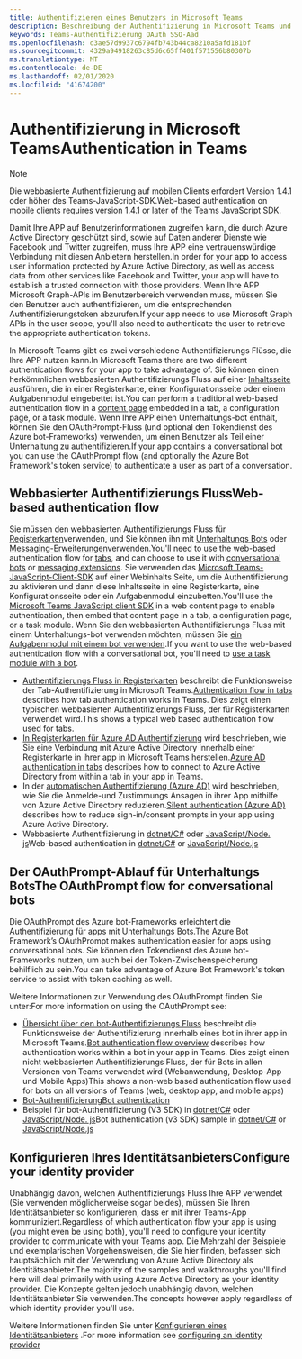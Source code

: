 ```yaml
---
title: Authentifizieren eines Benutzers in Microsoft Teams
description: Beschreibung der Authentifizierung in Microsoft Teams und ihrer Verwendung in ihren apps
keywords: Teams-Authentifizierung OAuth SSO-Aad
ms.openlocfilehash: d3ae57d9937c6794fb743b44ca8210a5afd181bf
ms.sourcegitcommit: 4329a94918263c85d6c65ff401f571556b80307b
ms.translationtype: MT
ms.contentlocale: de-DE
ms.lasthandoff: 02/01/2020
ms.locfileid: "41674200"
---
```

# <a name="authentication-in-teams"></a><span data-ttu-id="01daf-104">Authentifizierung in Microsoft Teams</span><span class="sxs-lookup"><span data-stu-id="01daf-104">Authentication in Teams</span></span>

> [!Note]
> <span data-ttu-id="01daf-105">Die webbasierte Authentifizierung auf mobilen Clients erfordert Version 1.4.1 oder höher des Teams-JavaScript-SDK.</span><span class="sxs-lookup"><span data-stu-id="01daf-105">Web-based authentication on mobile clients requires version 1.4.1 or later of the Teams JavaScript SDK.</span></span>

<span data-ttu-id="01daf-106">Damit Ihre APP auf Benutzerinformationen zugreifen kann, die durch Azure Active Directory geschützt sind, sowie auf Daten anderer Dienste wie Facebook und Twitter zugreifen, muss Ihre APP eine vertrauenswürdige Verbindung mit diesen Anbietern herstellen.</span><span class="sxs-lookup"><span data-stu-id="01daf-106">In order for your app to access user information protected by Azure Active Directory, as well as access data from other services like Facebook and Twitter, your app will have to establish a trusted connection with those providers.</span></span> <span data-ttu-id="01daf-107">Wenn Ihre APP Microsoft Graph-APIs im Benutzerbereich verwenden muss, müssen Sie den Benutzer auch authentifizieren, um die entsprechenden Authentifizierungstoken abzurufen.</span><span class="sxs-lookup"><span data-stu-id="01daf-107">If your app needs to use Microsoft Graph APIs in the user scope, you'll also need to authenticate the user to retrieve the appropriate authentication tokens.</span></span>

<span data-ttu-id="01daf-108">In Microsoft Teams gibt es zwei verschiedene Authentifizierungs Flüsse, die Ihre APP nutzen kann.</span><span class="sxs-lookup"><span data-stu-id="01daf-108">In Microsoft Teams there are two different authentication flows for your app to take advantage of.</span></span> <span data-ttu-id="01daf-109">Sie können einen herkömmlichen webbasierten Authentifizierungs Fluss auf einer [Inhaltsseite](~/tabs/how-to/create-tab-pages/content-page.md) ausführen, die in einer Registerkarte, einer Konfigurationsseite oder einem Aufgabenmodul eingebettet ist.</span><span class="sxs-lookup"><span data-stu-id="01daf-109">You can perform a traditional web-based authentication flow in a [content page](~/tabs/how-to/create-tab-pages/content-page.md) embedded in a tab, a configuration page, or a task module.</span></span> <span data-ttu-id="01daf-110">Wenn Ihre APP einen Unterhaltungs-bot enthält, können Sie den OAuthPrompt-Fluss (und optional den Tokendienst des Azure bot-Frameworks) verwenden, um einen Benutzer als Teil einer Unterhaltung zu authentifizieren.</span><span class="sxs-lookup"><span data-stu-id="01daf-110">If your app contains a conversational bot you can use the OAuthPrompt flow (and optionally the Azure Bot Framework's token service) to authenticate a user as part of a conversation.</span></span>

## <a name="web-based-authentication-flow"></a><span data-ttu-id="01daf-111">Webbasierter Authentifizierungs Fluss</span><span class="sxs-lookup"><span data-stu-id="01daf-111">Web-based authentication flow</span></span>

<span data-ttu-id="01daf-112">Sie müssen den webbasierten Authentifizierungs Fluss für [Registerkarten](~/tabs/what-are-tabs.md)verwenden, und Sie können ihn mit [Unterhaltungs Bots](~/bots/what-are-bots.md) oder [Messaging-Erweiterungen](~/messaging-extensions/what-are-messaging-extensions.md)verwenden.</span><span class="sxs-lookup"><span data-stu-id="01daf-112">You'll need to use the web-based authentication flow for [tabs](~/tabs/what-are-tabs.md), and can choose to use it with [conversational bots](~/bots/what-are-bots.md) or [messaging extensions](~/messaging-extensions/what-are-messaging-extensions.md).</span></span> <span data-ttu-id="01daf-113">Sie verwenden das [Microsoft Teams-JavaScript-Client-SDK](/javascript/api/overview/msteams-client) auf einer Webinhalts Seite, um die Authentifizierung zu aktivieren und dann diese Inhaltsseite in eine Registerkarte, eine Konfigurationsseite oder ein Aufgabenmodul einzubetten.</span><span class="sxs-lookup"><span data-stu-id="01daf-113">You'll use the [Microsoft Teams JavaScript client SDK](/javascript/api/overview/msteams-client) in a web content page to enable authentication, then embed that content page in a tab, a configuration page, or a task module.</span></span> <span data-ttu-id="01daf-114">Wenn Sie den webbasierten Authentifizierungs Fluss mit einem Unterhaltungs-bot verwenden möchten, müssen Sie [ein Aufgabenmodul mit einem bot verwenden](~/task-modules-and-cards/task-modules/task-modules-bots.md).</span><span class="sxs-lookup"><span data-stu-id="01daf-114">If you want to use the web-based authentication flow with a conversational bot, you'll need to [use a task module with a bot](~/task-modules-and-cards/task-modules/task-modules-bots.md).</span></span>

* <span data-ttu-id="01daf-115">[Authentifizierungs Fluss in Registerkarten](~/tabs/how-to/authentication/auth-flow-tab.md) beschreibt die Funktionsweise der Tab-Authentifizierung in Microsoft Teams.</span><span class="sxs-lookup"><span data-stu-id="01daf-115">[Authentication flow in tabs](~/tabs/how-to/authentication/auth-flow-tab.md) describes how tab authentication works in Teams.</span></span> <span data-ttu-id="01daf-116">Dies zeigt einen typischen webbasierten Authentifizierungs Fluss, der für Registerkarten verwendet wird.</span><span class="sxs-lookup"><span data-stu-id="01daf-116">This shows a typical web based authentication flow used for tabs.</span></span>
* <span data-ttu-id="01daf-117">[In Registerkarten für Azure AD Authentifizierung](~/tabs/how-to/authentication/auth-tab-AAD.md) wird beschrieben, wie Sie eine Verbindung mit Azure Active Directory innerhalb einer Registerkarte in ihrer app in Microsoft Teams herstellen.</span><span class="sxs-lookup"><span data-stu-id="01daf-117">[Azure AD authentication in tabs](~/tabs/how-to/authentication/auth-tab-AAD.md) describes how to connect to Azure Active Directory from within a tab in your app in Teams.</span></span>
* <span data-ttu-id="01daf-118">In der [automatischen Authentifizierung (Azure AD)](~/tabs/how-to/authentication/auth-silent-AAD.md) wird beschrieben, wie Sie die Anmelde-und Zustimmungs Ansagen in ihrer App mithilfe von Azure Active Directory reduzieren.</span><span class="sxs-lookup"><span data-stu-id="01daf-118">[Silent authentication (Azure AD)](~/tabs/how-to/authentication/auth-silent-AAD.md) describes how to reduce sign-in/consent prompts in your app using Azure Active Directory.</span></span>
* <span data-ttu-id="01daf-119">Webbasierte Authentifizierung in [dotnet/C#](https://github.com/OfficeDev/microsoft-teams-sample-complete-csharp) oder [JavaScript/Node. js](https://github.com/OfficeDev/microsoft-teams-sample-complete-node)</span><span class="sxs-lookup"><span data-stu-id="01daf-119">Web-based authentication in [dotnet/C#](https://github.com/OfficeDev/microsoft-teams-sample-complete-csharp) or [JavaScript/Node.js](https://github.com/OfficeDev/microsoft-teams-sample-complete-node)</span></span>

## <a name="the-oauthprompt-flow-for-conversational-bots"></a><span data-ttu-id="01daf-120">Der OAuthPrompt-Ablauf für Unterhaltungs Bots</span><span class="sxs-lookup"><span data-stu-id="01daf-120">The OAuthPrompt flow for conversational bots</span></span>

<span data-ttu-id="01daf-121">Die OAuthPrompt des Azure bot-Frameworks erleichtert die Authentifizierung für apps mit Unterhaltungs Bots.</span><span class="sxs-lookup"><span data-stu-id="01daf-121">The Azure Bot Framework’s OAuthPrompt makes authentication easier for apps using conversational bots.</span></span> <span data-ttu-id="01daf-122">Sie können den Tokendienst des Azure bot-Frameworks nutzen, um auch bei der Token-Zwischenspeicherung behilflich zu sein.</span><span class="sxs-lookup"><span data-stu-id="01daf-122">You can take advantage of Azure Bot Framework's token service to assist with token caching as well.</span></span>

<span data-ttu-id="01daf-123">Weitere Informationen zur Verwendung des OAuthPrompt finden Sie unter:</span><span class="sxs-lookup"><span data-stu-id="01daf-123">For more information on using the OAuthPrompt see:</span></span>

* <span data-ttu-id="01daf-124">[Übersicht über den bot-Authentifizierungs Fluss](~/bots/how-to/authentication/auth-flow-bot.md) beschreibt die Funktionsweise der Authentifizierung innerhalb eines bot in ihrer app in Microsoft Teams.</span><span class="sxs-lookup"><span data-stu-id="01daf-124">[Bot authentication flow overview](~/bots/how-to/authentication/auth-flow-bot.md) describes how authentication works within a bot in your app in Teams.</span></span> <span data-ttu-id="01daf-125">Dies zeigt einen nicht webbasierten Authentifizierungs Fluss, der für Bots in allen Versionen von Teams verwendet wird (Webanwendung, Desktop-App und Mobile Apps)</span><span class="sxs-lookup"><span data-stu-id="01daf-125">This shows a non-web based authentication flow used for bots on all versions of Teams (web, desktop app, and mobile apps)</span></span>
* [<span data-ttu-id="01daf-126">Bot-Authentifizierung</span><span class="sxs-lookup"><span data-stu-id="01daf-126">Bot authentication</span></span>](~/bots/how-to/authentication/add-authentication.md)
* <span data-ttu-id="01daf-127">Beispiel für bot-Authentifizierung (V3 SDK) in [dotnet/C#](https://github.com/microsoft/BotBuilder-Samples/tree/master/samples/csharp_dotnetcore/46.teams-auth) oder [JavaScript/Node. js](https://github.com/microsoft/BotBuilder-Samples/tree/master/samples/javascript_nodejs/46.teams-auth)</span><span class="sxs-lookup"><span data-stu-id="01daf-127">Bot authentication (v3 SDK) sample in [dotnet/C#](https://github.com/microsoft/BotBuilder-Samples/tree/master/samples/csharp_dotnetcore/46.teams-auth) or [JavaScript/Node.js](https://github.com/microsoft/BotBuilder-Samples/tree/master/samples/javascript_nodejs/46.teams-auth)</span></span>

## <a name="configure-your-identity-provider"></a><span data-ttu-id="01daf-128">Konfigurieren Ihres Identitätsanbieters</span><span class="sxs-lookup"><span data-stu-id="01daf-128">Configure your identity provider</span></span>

<span data-ttu-id="01daf-129">Unabhängig davon, welchen Authentifizierungs Fluss Ihre APP verwendet (Sie verwenden möglicherweise sogar beides), müssen Sie Ihren Identitätsanbieter so konfigurieren, dass er mit ihrer Teams-App kommuniziert.</span><span class="sxs-lookup"><span data-stu-id="01daf-129">Regardless of which authentication flow your app is using (you might even be using both), you'll need to configure your identity provider to communicate with your Teams app.</span></span> <span data-ttu-id="01daf-130">Die Mehrzahl der Beispiele und exemplarischen Vorgehensweisen, die Sie hier finden, befassen sich hauptsächlich mit der Verwendung von Azure Active Directory als Identitätsanbieter.</span><span class="sxs-lookup"><span data-stu-id="01daf-130">The majority of the samples and walkthroughs you'll find here will deal primarily with using Azure Active Directory as your identity provider.</span></span> <span data-ttu-id="01daf-131">Die Konzepte gelten jedoch unabhängig davon, welchen Identitätsanbieter Sie verwenden.</span><span class="sxs-lookup"><span data-stu-id="01daf-131">The concepts however apply regardless of which identity provider you'll use.</span></span>

<span data-ttu-id="01daf-132">Weitere Informationen finden Sie unter [Konfigurieren eines Identitätsanbieters](~/concepts/authentication/configure-identity-provider.md) .</span><span class="sxs-lookup"><span data-stu-id="01daf-132">For more information see [configuring an identity provider](~/concepts/authentication/configure-identity-provider.md)</span></span>
